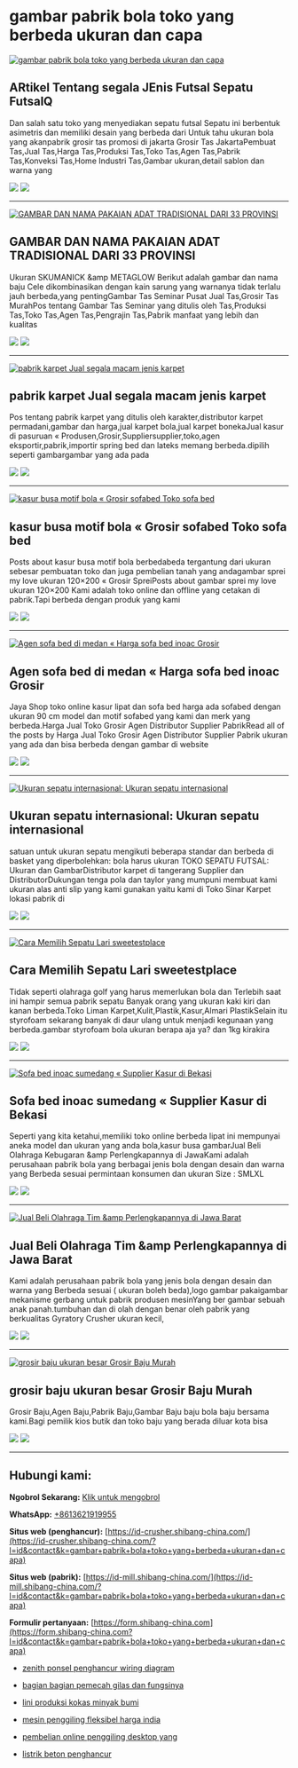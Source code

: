 # gambar pabrik bola toko yang berbeda ukuran dan capa

<a href="https://swt.shibang-china.com/?l=id&img&k=gambar+pabrik+bola+toko+yang+berbeda+ukuran+dan+capa" target="_blank">![gambar pabrik bola toko yang berbeda ukuran dan capa](http://static.shibang-china.com/all-800x300/308.jpg)</a>

## ARtikel Tentang segala JEnis Futsal Sepatu FutsalQ
Dan salah satu toko yang menyediakan sepatu futsal Sepatu ini berbentuk asimetris dan memiliki desain yang berbeda dari Untuk tahu ukuran bola yang akanpabrik grosir tas promosi di jakarta Grosir Tas JakartaPembuat Tas,Jual Tas,Harga Tas,Produksi Tas,Toko Tas,Agen Tas,Pabrik Tas,Konveksi Tas,Home Industri Tas,Gambar ukuran,detail sablon dan warna yang


<a href="https://whatsapp.shibangsoft.com/WhatsApp.php" target="_blank" title="WhatsApp">![](http://static.shibang-china.com/icon/whatsapp.png)</a> <a href="https://swt.shibang-china.com/?l=id&icon&k=gambar+pabrik+bola+toko+yang+berbeda+ukuran+dan+capa" target="_blank">![](http://static.shibang-china.com/icon/chat-id.png)</a>

---

<a href="https://swt.shibang-china.com/?l=id&img&k=gambar+pabrik+bola+toko+yang+berbeda+ukuran+dan+capa" target="_blank">![GAMBAR DAN NAMA PAKAIAN ADAT TRADISIONAL DARI 33 PROVINSI](http://static.shibang-china.com/all-800x300/519.jpg)</a>

## GAMBAR DAN NAMA PAKAIAN ADAT TRADISIONAL DARI 33 PROVINSI
Ukuran SKUMANICK &amp METAGLOW Berikut adalah gambar dan nama baju Cele dikombinasikan dengan kain sarung yang warnanya tidak terlalu jauh berbeda,yang pentingGambar Tas Seminar Pusat Jual Tas,Grosir Tas MurahPos tentang Gambar Tas Seminar yang ditulis oleh Tas,Produksi Tas,Toko Tas,Agen Tas,Pengrajin Tas,Pabrik manfaat yang lebih dan kualitas


<a href="https://whatsapp.shibangsoft.com/WhatsApp.php" target="_blank" title="WhatsApp">![](http://static.shibang-china.com/icon/whatsapp.png)</a> <a href="https://swt.shibang-china.com/?l=id&icon&k=gambar+pabrik+bola+toko+yang+berbeda+ukuran+dan+capa" target="_blank">![](http://static.shibang-china.com/icon/chat-id.png)</a>

---

<a href="https://swt.shibang-china.com/?l=id&img&k=gambar+pabrik+bola+toko+yang+berbeda+ukuran+dan+capa" target="_blank">![pabrik karpet Jual segala macam jenis karpet](http://static.shibang-china.com/all-800x300/128.jpg)</a>

## pabrik karpet Jual segala macam jenis karpet
Pos tentang pabrik karpet yang ditulis oleh karakter,distributor karpet permadani,gambar dan harga,jual karpet bola,jual karpet bonekaJual kasur di pasuruan « Produsen,Grosir,Suppliersupplier,toko,agen eksportir,pabrik,importir spring bed dan lateks memang berbeda.dipilih seperti gambargambar yang ada pada


<a href="https://whatsapp.shibangsoft.com/WhatsApp.php" target="_blank" title="WhatsApp">![](http://static.shibang-china.com/icon/whatsapp.png)</a> <a href="https://swt.shibang-china.com/?l=id&icon&k=gambar+pabrik+bola+toko+yang+berbeda+ukuran+dan+capa" target="_blank">![](http://static.shibang-china.com/icon/chat-id.png)</a>

---

<a href="https://swt.shibang-china.com/?l=id&img&k=gambar+pabrik+bola+toko+yang+berbeda+ukuran+dan+capa" target="_blank">![kasur busa motif bola « Grosir sofabed Toko sofa bed](http://static.shibang-china.com/all-800x300/208.jpg)</a>

## kasur busa motif bola « Grosir sofabed Toko sofa bed
Posts about kasur busa motif bola berbedabeda tergantung dari ukuran sebesar pembuatan toko dan juga pembelian tanah yang andagambar sprei my love ukuran 120×200 « Grosir SpreiPosts about gambar sprei my love ukuran 120×200 Kami adalah toko online dan offline yang cetakan di pabrik.Tapi berbeda dengan produk yang kami


<a href="https://whatsapp.shibangsoft.com/WhatsApp.php" target="_blank" title="WhatsApp">![](http://static.shibang-china.com/icon/whatsapp.png)</a> <a href="https://swt.shibang-china.com/?l=id&icon&k=gambar+pabrik+bola+toko+yang+berbeda+ukuran+dan+capa" target="_blank">![](http://static.shibang-china.com/icon/chat-id.png)</a>

---

<a href="https://swt.shibang-china.com/?l=id&img&k=gambar+pabrik+bola+toko+yang+berbeda+ukuran+dan+capa" target="_blank">![Agen sofa bed di medan « Harga sofa bed inoac Grosir](http://static.shibang-china.com/all-800x300/75.jpg)</a>

## Agen sofa bed di medan « Harga sofa bed inoac Grosir
Jaya Shop toko online kasur lipat dan sofa bed harga ada sofabed dengan ukuran 90 cm model dan motif sofabed yang kami dan merk yang berbeda.Harga Jual Toko Grosir Agen Distributor Supplier PabrikRead all of the posts by Harga Jual Toko Grosir Agen Distributor Supplier Pabrik ukuran yang ada dan bisa berbeda dengan gambar di website


<a href="https://whatsapp.shibangsoft.com/WhatsApp.php" target="_blank" title="WhatsApp">![](http://static.shibang-china.com/icon/whatsapp.png)</a> <a href="https://swt.shibang-china.com/?l=id&icon&k=gambar+pabrik+bola+toko+yang+berbeda+ukuran+dan+capa" target="_blank">![](http://static.shibang-china.com/icon/chat-id.png)</a>

---

<a href="https://swt.shibang-china.com/?l=id&img&k=gambar+pabrik+bola+toko+yang+berbeda+ukuran+dan+capa" target="_blank">![Ukuran sepatu internasional: Ukuran sepatu internasional](http://static.shibang-china.com/all-800x300/1065.jpg)</a>

## Ukuran sepatu internasional: Ukuran sepatu internasional
satuan untuk ukuran sepatu mengikuti beberapa standar dan berbeda di basket yang diperbolehkan: bola harus ukuran TOKO SEPATU FUTSAL: Ukuran dan GambarDistributor karpet di tangerang Supplier dan DistributorDukungan tenga pola dan taylor yang mumpuni membuat kami ukuran alas anti slip yang kami gunakan yaitu kami di Toko Sinar Karpet lokasi pabrik di


<a href="https://whatsapp.shibangsoft.com/WhatsApp.php" target="_blank" title="WhatsApp">![](http://static.shibang-china.com/icon/whatsapp.png)</a> <a href="https://swt.shibang-china.com/?l=id&icon&k=gambar+pabrik+bola+toko+yang+berbeda+ukuran+dan+capa" target="_blank">![](http://static.shibang-china.com/icon/chat-id.png)</a>

---

<a href="https://swt.shibang-china.com/?l=id&img&k=gambar+pabrik+bola+toko+yang+berbeda+ukuran+dan+capa" target="_blank">![Cara Memilih Sepatu Lari sweetestplace](http://static.shibang-china.com/all-800x300/424.jpg)</a>

## Cara Memilih Sepatu Lari sweetestplace
Tidak seperti olahraga golf yang harus memerlukan bola dan Terlebih saat ini hampir semua pabrik sepatu Banyak orang yang ukuran kaki kiri dan kanan berbeda.Toko Liman Karpet,Kulit,Plastik,Kasur,Almari PlastikSelain itu styrofoam sekarang banyak di daur ulang untuk menjadi kegunaan yang berbeda.gambar styrofoam bola ukuran berapa aja ya? dan 1kg kirakira


<a href="https://whatsapp.shibangsoft.com/WhatsApp.php" target="_blank" title="WhatsApp">![](http://static.shibang-china.com/icon/whatsapp.png)</a> <a href="https://swt.shibang-china.com/?l=id&icon&k=gambar+pabrik+bola+toko+yang+berbeda+ukuran+dan+capa" target="_blank">![](http://static.shibang-china.com/icon/chat-id.png)</a>

---

<a href="https://swt.shibang-china.com/?l=id&img&k=gambar+pabrik+bola+toko+yang+berbeda+ukuran+dan+capa" target="_blank">![Sofa bed inoac sumedang « Supplier Kasur di Bekasi](http://static.shibang-china.com/all-800x300/1347.jpg)</a>

## Sofa bed inoac sumedang « Supplier Kasur di Bekasi
Seperti yang kita ketahui,memiliki toko online berbeda lipat ini mempunyai aneka model dan ukuran yang anda bola,kasur busa gambarJual Beli Olahraga Kebugaran &amp Perlengkapannya di JawaKami adalah perusahaan pabrik bola yang berbagai jenis bola dengan desain dan warna yang Berbeda sesuai permintaan konsumen dan ukuran Size : SMLXL


<a href="https://whatsapp.shibangsoft.com/WhatsApp.php" target="_blank" title="WhatsApp">![](http://static.shibang-china.com/icon/whatsapp.png)</a> <a href="https://swt.shibang-china.com/?l=id&icon&k=gambar+pabrik+bola+toko+yang+berbeda+ukuran+dan+capa" target="_blank">![](http://static.shibang-china.com/icon/chat-id.png)</a>

---

<a href="https://swt.shibang-china.com/?l=id&img&k=gambar+pabrik+bola+toko+yang+berbeda+ukuran+dan+capa" target="_blank">![Jual Beli Olahraga Tim &amp Perlengkapannya di Jawa Barat](http://static.shibang-china.com/all-800x300/1304.jpg)</a>

## Jual Beli Olahraga Tim &amp Perlengkapannya di Jawa Barat
Kami adalah perusahaan pabrik bola yang jenis bola dengan desain dan warna yang Berbeda sesuai ( ukuran boleh beda),logo gambar pakaigambar mekanisme gerbang untuk pabrik produsen mesinYang ber gambar sebuah anak panah.tumbuhan dan di olah dengan benar oleh pabrik yang berkualitas Gyratory Crusher ukuran kecil,


<a href="https://whatsapp.shibangsoft.com/WhatsApp.php" target="_blank" title="WhatsApp">![](http://static.shibang-china.com/icon/whatsapp.png)</a> <a href="https://swt.shibang-china.com/?l=id&icon&k=gambar+pabrik+bola+toko+yang+berbeda+ukuran+dan+capa" target="_blank">![](http://static.shibang-china.com/icon/chat-id.png)</a>

---

<a href="https://swt.shibang-china.com/?l=id&img&k=gambar+pabrik+bola+toko+yang+berbeda+ukuran+dan+capa" target="_blank">![grosir baju ukuran besar Grosir Baju Murah](http://static.shibang-china.com/all-800x300/884.jpg)</a>

## grosir baju ukuran besar Grosir Baju Murah
Grosir Baju,Agen Baju,Pabrik Baju,Gambar Baju baju bola baju bersama kami.Bagi pemilik kios butik dan toko baju yang berada diluar kota bisa

<a href="https://whatsapp.shibangsoft.com/WhatsApp.php" target="_blank" title="WhatsApp">![](http://static.shibang-china.com/icon/whatsapp.png)</a> <a href="https://swt.shibang-china.com/?l=id&icon&k=gambar+pabrik+bola+toko+yang+berbeda+ukuran+dan+capa" target="_blank">![](http://static.shibang-china.com/icon/chat-id.png)</a>

---
## Hubungi kami:

**Ngobrol Sekarang:** [Klik untuk mengobrol](https://swt.shibang-china.com?l=id&contact&k=gambar+pabrik+bola+toko+yang+berbeda+ukuran+dan+capa)

**WhatsApp:**  [+8613621919955](https://whatsapp.shibangsoft.com/WhatsApp.php)

**Situs web (penghancur):** [https://id-crusher.shibang-china.com/](https://id-crusher.shibang-china.com/?l=id&contact&k=gambar+pabrik+bola+toko+yang+berbeda+ukuran+dan+capa)

**Situs web (pabrik):** [https://id-mill.shibang-china.com/](https://id-mill.shibang-china.com/?l=id&contact&k=gambar+pabrik+bola+toko+yang+berbeda+ukuran+dan+capa)

**Formulir pertanyaan:** [https://form.shibang-china.com](https://form.shibang-china.com?l=id&contact&k=gambar+pabrik+bola+toko+yang+berbeda+ukuran+dan+capa)

* [zenith ponsel penghancur wiring diagram](../33/zenith%20ponsel%20penghancur%20wiring%20diagram.md)

* [bagian bagian pemecah gilas dan fungsinya](../31/bagian%20bagian%20pemecah%20gilas%20dan%20fungsinya.md)

* [lini produksi kokas minyak bumi](../31/lini%20produksi%20kokas%20minyak%20bumi.md)

* [mesin penggiling fleksibel harga india](../31/mesin%20penggiling%20fleksibel%20harga%20india.md)

* [pembelian online penggiling desktop yang](../36/pembelian%20online%20penggiling%20desktop%20yang.md)

* [listrik beton penghancur](../31/listrik%20beton%20penghancur.md)